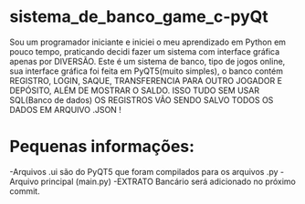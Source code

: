 # sistema_de_banco_game_c-pyQt
Sou um programador iniciante e iniciei o meu aprendizado em Python em pouco tempo, praticando decidi fazer um sistema com interface gráfica apenas por DIVERSÃO. Este é um sistema de banco, tipo de jogos online, sua interface gráfica foi feita em PyQT5(muito simples), o banco contém REGISTRO, LOGIN, SAQUE, TRANSFERENCIA PARA OUTRO JOGADOR E DEPÓSITO, ALÉM DE MOSTRAR O SALDO.
ISSO TUDO SEM USAR SQL(Banco de dados) OS REGISTROS VÃO SENDO SALVO TODOS OS DADOS EM ARQUIVO .JSON !

# Pequenas informações:
-Arquivos .ui são do PyQT5 que foram compilados para os arquivos .py
-Arquivo principal (main.py)
-EXTRATO Bancário será adicionado no próximo commit.

